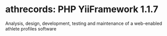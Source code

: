 athrecords: PHP YiiFramework 1.1.7
================

Analysis, design, development, testing and maintenance of a web-enabled athlete profiles software

